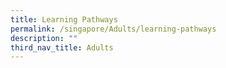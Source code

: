 ```yaml
---
title: Learning Pathways
permalink: /singapore/Adults/learning-pathways
description: ""
third_nav_title: Adults
---
```


